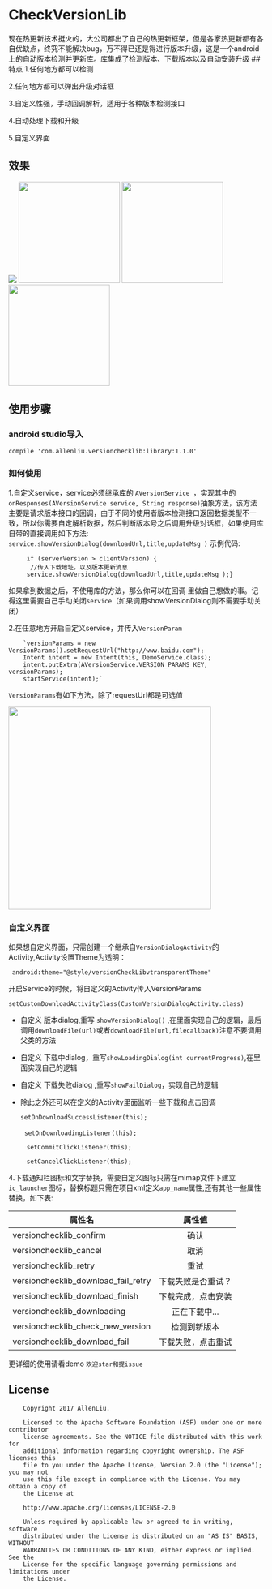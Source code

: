 # CheckVersionLib
  现在热更新技术挺火的，大公司都出了自己的热更新框架，但是各家热更新都有各自优缺点，终究不能解决bug，万不得已还是得进行版本升级，这是一个android上的自动版本检测并更新库。库集成了检测版本、下载版本以及自动安装升级
##特点
1.任何地方都可以检测

2.任何地方都可以弹出升级对话框

3.自定义性强，手动回调解析，适用于各种版本检测接口

4.自动处理下载和升级

5.自定义界面

## 效果
 
 
 ![](https://github.com/AlexLiuSheng/CheckVersionLib/blob/master/gif/ui.gif)
 <img src="https://github.com/AlexLiuSheng/CheckVersionLib/blob/master/gif/style1.png" width=200/>
 <img src="https://github.com/AlexLiuSheng/CheckVersionLib/blob/master/gif/style2.png" width=200/>
 <img src="https://github.com/AlexLiuSheng/CheckVersionLib/blob/master/gif/style3.png" width=200/>
 
## 使用步骤
### android studio导入
`compile 'com.allenliu.versionchecklib:library:1.1.0'`
### 如何使用
1.自定义service，service必须继承库的 `AVersionService `，实现其中的 `onResponses(AVersionService service, String response)`抽象方法，该方法
主要是请求版本接口的回调，由于不同的使用者版本检测接口返回数据类型不一致，所以你需要自定解析数据，然后判断版本号之后调用升级对话框，如果使用库自带的直接调用如下方法: `service.showVersionDialog(downloadUrl,title,updateMsg )`
示例代码:
           
	     
	     if (serverVersion > clientVersion) { 
	      //传入下载地址，以及版本更新消息
	     service.showVersionDialog(downloadUrl,title,updateMsg );}
	     
	
	      
如果拿到数据之后，不使用库的方法，那么你可以在回调 里做自己想做的事。记得这里需要自己手动关闭`service`（如果调用showVersionDialog则不需要手动关闭）

              
2.在任意地方开启自定义service，并传入`VersionParam`

        `versionParams = new VersionParams().setRequestUrl("http://www.baidu.com");
        Intent intent = new Intent(this, DemoService.class);
        intent.putExtra(AVersionService.VERSION_PARAMS_KEY, versionParams);
        startService(intent);`
	
   `VersionParams`有如下方法，除了requestUrl都是可选值
 
   <img src="https://github.com/AlexLiuSheng/CheckVersionLib/blob/master/gif/versionparams.png" width=400/>
	  
### **自定义界面** 
   如果想自定义界面，只需创建一个继承自`VersionDialogActivity`的Activity,Activity设置Theme为透明：

 ` android:theme="@style/versionCheckLibvtransparentTheme"`
 
   开启Service的时候，将自定义的Activity传入VersionParams
   
   `setCustomDownloadActivityClass(CustomVersionDialogActivity.class)`
   
   - 自定义 版本dialog,重写 `showVersionDialog()` ,在里面实现自己的逻辑，最后调用`downloadFile(url)`或者`downloadFile(url,filecallback)`注意不要调用父类的方法
   - 自定义 下载中dialog，重写`showLoadingDialog(int currentProgress)`,在里面实现自己的逻辑
   - 自定义 下载失败dialog ,重写`showFailDialog`，实现自己的逻辑
   - 除此之外还可以在定义的Activity里面监听一些下载和点击回调
   
         setOnDownloadSuccessListener(this);
	
         `setOnDownloadingListener(this);`
	  
         setCommitClickListener(this);
	  
         setCancelClickListener(this);
       
4.下载通知栏图标和文字替换，需要自定义图标只需在mimap文件下建立`ic_launcher`图标，替换标题只需在项目xml定义`app_name`属性,还有其他一些属性替换，如下表:

| 属性名        | 属性值           | 
| ------------- |:-------------:|
| versionchecklib_confirm    | 确认 |
| versionchecklib_cancel   | 取消      |   
|versionchecklib_retry | 重试    |  
|versionchecklib_download_fail_retry| 下载失败是否重试？   |  
|versionchecklib_download_finish | 下载完成，点击安装   |  
|versionchecklib_downloading | 正在下载中...  |  
|versionchecklib_check_new_version |检测到新版本  |  
|versionchecklib_download_fail | 下载失败，点击重试|  
更详细的使用请看demo
`欢迎star和提issue`
## License
        
        Copyright 2017 AllenLiu.

        Licensed to the Apache Software Foundation (ASF) under one or more contributor
        license agreements. See the NOTICE file distributed with this work for
        additional information regarding copyright ownership. The ASF licenses this
        file to you under the Apache License, Version 2.0 (the "License"); you may not
        use this file except in compliance with the License. You may obtain a copy of
        the License at

        http://www.apache.org/licenses/LICENSE-2.0

        Unless required by applicable law or agreed to in writing, software
        distributed under the License is distributed on an "AS IS" BASIS, WITHOUT
        WARRANTIES OR CONDITIONS OF ANY KIND, either express or implied. See the
        License for the specific language governing permissions and limitations under
        the License.
  

